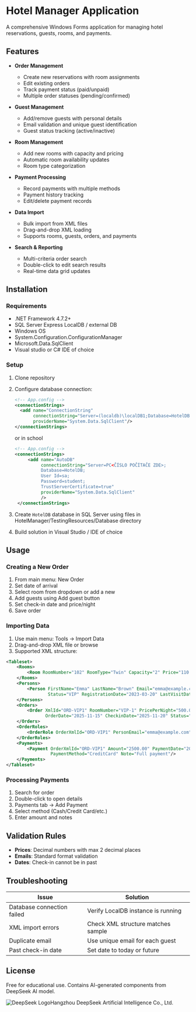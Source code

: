 # Hotel Manager Application

A comprehensive Windows Forms application for managing hotel reservations, guests, rooms, and payments.

## Features

- **Order Management**
  - Create new reservations with room assignments
  - Edit existing orders
  - Track payment status (paid/unpaid)
  - Multiple order statuses (pending/confirmed)

- **Guest Management**
  - Add/remove guests with personal details
  - Email validation and unique guest identification
  - Guest status tracking (active/inactive)

- **Room Management**
  - Add new rooms with capacity and pricing
  - Automatic room availability updates
  - Room type categorization

- **Payment Processing**
  - Record payments with multiple methods
  - Payment history tracking
  - Edit/delete payment records

- **Data Import**
  - Bulk import from XML files
  - Drag-and-drop XML loading
  - Supports rooms, guests, orders, and payments

- **Search & Reporting**
  - Multi-criteria order search
  - Double-click to edit search results
  - Real-time data grid updates

## Installation

### Requirements
- .NET Framework 4.7.2+
- SQL Server Express LocalDB / external DB
- Windows OS
- System.Configuration.ConfigurationManager
- Microsoft.Data.SqlClient
- Visual studio or C# IDE of choice

### Setup
1. Clone repository
2. Configure database connection:
   ```xml
   <!-- App.config -->
   <connectionStrings>
     <add name="ConnectionString" 
          connectionString="Server=(localdb)\localDB1;Database=HotelDB;Integrated Security=True;TrustServerCertificate=true"
          providerName="System.Data.SqlClient"/>
   </connectionStrings>
   ```
   or in school
   ```xml
   <!-- App.config -->
   <connectionStrings>
        <add name="AutoDB" 
             connectionString="Server=PC<ČÍSLO POČÍTAČE ZDE>;
             Database=HotelDB;
             User Id=sa;
             Password=student;
             TrustServerCertificate=true"
             providerName="System.Data.SqlClient" 
             />
    </connectionStrings>
   ```

3. Create `HotelDB` database in SQL Server using files in HotelManager/TestingResources/Database directory
4. Build solution in Visual Studio / IDE of choice

## Usage

### Creating a New Order
1. From main menu: New Order
2. Set date of arrival
3. Select room from dropdown or add a new
4. Add guests using Add guest button
5. Set check-in date and price/night
6. Save order

### Importing Data
1. Use main menu: Tools → Import Data
2. Drag-and-drop XML file or browse
3. Supported XML structure:

```xml
<Tableset>
    <Rooms>
        <Room RoomNumber="102" RoomType="Twin" Capacity="2" Price="110.00"/>
    </Rooms>
    <Persons>
        <Person FirstName="Emma" LastName="Brown" Email="emma@example.com"
                Status="VIP" RegistrationDate="2023-03-20" LastVisitDate="2023-09-25"/>
    </Persons>
    <Orders>
        <Order XmlId="ORD-VIP1" RoomNumber="VIP-1" PricePerNight="500.00" Nights="5"
               OrderDate="2025-11-15" CheckinDate="2025-11-20" Status="confirmed" Paid="true"/>
    </Orders>
    <OrderRoles>
        <OrderRole OrderXmlId="ORD-VIP1" PersonEmail="emma@example.com" Role="Guest"/>
    </OrderRoles>
    <Payments>
        <Payment OrderXmlId="ORD-VIP1" Amount="2500.00" PaymentDate="2025-11-15"
                 PaymentMethod="CreditCard" Note="Full payment"/>
    </Payments>
</Tableset>
   ```

### Processing Payments
1. Search for order
2. Double-click to open details
3. Payments tab → Add Payment
4. Select method (Cash/Credit Card/etc.)
5. Enter amount and notes

## Validation Rules
- **Prices**: Decimal numbers with max 2 decimal places
- **Emails**: Standard format validation
- **Dates**: Check-in cannot be in past

## Troubleshooting

| Issue | Solution |
|-------|----------|
| Database connection failed | Verify LocalDB instance is running |
| XML import errors | Check XML structure matches sample |
| Duplicate email | Use unique email for each guest |
| Past check-in date | Set date to today or future |

## License
Free for educational use. Contains AI-generated components from DeepSeek AI model.

![DeepSeek Logo](https://upload.wikimedia.org/wikipedia/commons/e/ec/DeepSeek_logo.svg)Hangzhou DeepSeek Artificial Intelligence Co., Ltd.